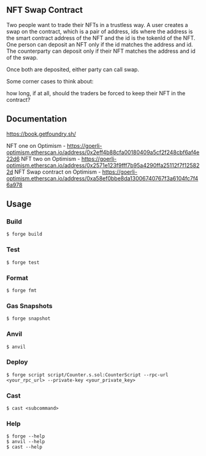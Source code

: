 ## NFT Swap Contract
Two people want to trade their NFTs in a trustless way. A user creates a swap on the contract, which is a pair of address, ids where the address is the smart contract address of the NFT and the id is the tokenId of the NFT. One person can deposit an NFT only if the id matches the address and id. The counterparty can deposit only if their NFT matches the address and id of the swap.


Once both are deposited, either party can call swap.


Some corner cases to think about:

how long, if at all, should the traders be forced to keep their NFT in the contract?

## Documentation

https://book.getfoundry.sh/

NFT one on Optimism - https://goerli-optimism.etherscan.io/address/0x2eff4b88cfa00180409a5cf2f248cbf6af4e22d6
NFT two on Optimism - https://goerli-optimism.etherscan.io/address/0x2571e123f9fff7b95a4290ffa25112f7f125822d
NFT Swap contract on Optimism - https://goerli-optimism.etherscan.io/address/0xa58ef0bbe8da13006740767f3a6104fc7f46a978
## Usage

### Build

```shell
$ forge build
```

### Test

```shell
$ forge test
```

### Format

```shell
$ forge fmt
```

### Gas Snapshots

```shell
$ forge snapshot
```

### Anvil

```shell
$ anvil
```

### Deploy

```shell
$ forge script script/Counter.s.sol:CounterScript --rpc-url <your_rpc_url> --private-key <your_private_key>
```

### Cast

```shell
$ cast <subcommand>
```

### Help

```shell
$ forge --help
$ anvil --help
$ cast --help
```
